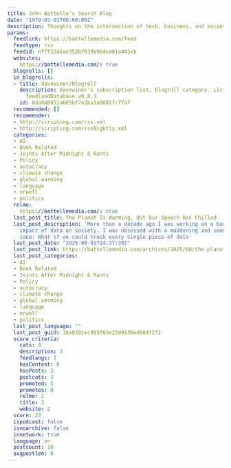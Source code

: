 ```yaml
---
title: John Battelle's Search Blog
date: "1970-01-01T00:00:00Z"
description: Thoughts on the intersection of tech, business, and society.
params:
  feedlink: https://battellemedia.com/feed
  feedtype: rss
  feedid: ef7f3346ae352bf039a9b4ea01a445eb
  websites:
    https://battellemedia.com/: true
  blogrolls: []
  in_blogrolls:
  - title: davewiner/blogroll
    description: davewiner's subscription list, blogroll category. List created by
      feedlandDatabase v0.8.1.
    id: 8da940851a665bf7e2ba1a0682fc7fa7
  recommended: []
  recommender:
  - http://scripting.com/rss.xml
  - http://scripting.com/rssNightly.xml
  categories:
  - AI
  - Book Related
  - Joints After Midnight & Rants
  - Policy
  - autocracy
  - climate change
  - global warming
  - language
  - orwell
  - politics
  relme:
    https://battellemedia.com/: true
  last_post_title: The Planet Is Warming, But Our Speech Has Chilled
  last_post_description: 'More than a decade ago I was working on a book about the
    impact of data on society. I was obsessed with a maddening and seemingly impossible
    idea: What if we could track every single piece of data'
  last_post_date: "2025-08-01T14:37:30Z"
  last_post_link: https://battellemedia.com/archives/2025/08/the-planet-is-warming-but-our-speech-has-chilled
  last_post_categories:
  - AI
  - Book Related
  - Joints After Midnight & Rants
  - Policy
  - autocracy
  - climate change
  - global warming
  - language
  - orwell
  - politics
  last_post_language: ""
  last_post_guid: 38a9701ec955f83e25d9136ed804f2f1
  score_criteria:
    cats: 0
    description: 3
    feedlangs: 1
    hasContent: 0
    hasPosts: 3
    postcats: 3
    promoted: 5
    promotes: 0
    relme: 2
    title: 3
    website: 2
  score: 22
  ispodcast: false
  isnoarchive: false
  innetwork: true
  language: en
  postcount: 10
  avgpostlen: 0
---
```

